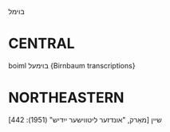 בוימל

CENTRAL
========

boiml בוימעל {Birnbaum transcriptions}

NORTHEASTERN
==============

שיין
[מאַרק, "אונדזער ליטווישער ייִדיש" (1951): 442]